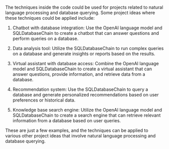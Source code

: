 The techniques inside the code could be used for projects related to natural language processing and database querying. Some project ideas where these techniques could be applied include:

1. Chatbot with database integration: Use the OpenAI language model and SQLDatabaseChain to create a chatbot that can answer questions and perform queries on a database.

2. Data analysis tool: Utilize the SQLDatabaseChain to run complex queries on a database and generate insights or reports based on the results.

3. Virtual assistant with database access: Combine the OpenAI language model and SQLDatabaseChain to create a virtual assistant that can answer questions, provide information, and retrieve data from a database.

4. Recommendation system: Use the SQLDatabaseChain to query a database and generate personalized recommendations based on user preferences or historical data.

5. Knowledge base search engine: Utilize the OpenAI language model and SQLDatabaseChain to create a search engine that can retrieve relevant information from a database based on user queries.

These are just a few examples, and the techniques can be applied to various other project ideas that involve natural language processing and database querying.